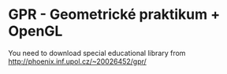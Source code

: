 # GPR - Geometrické praktikum + OpenGL

You need to download special educational library from
http://phoenix.inf.upol.cz/~20026452/gpr/
